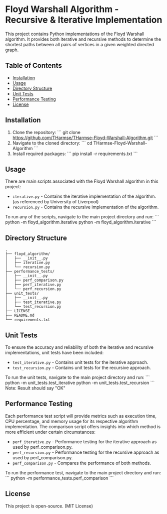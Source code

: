 # Floyd Warshall Algorithm - Recursive & Iterative Implementation

This project contains Python implementations of the Floyd Warshall algorithm. It provides both iterative and recursive methods to determine the shortest paths between all pairs of vertices in a given weighted directed graph.

## Table of Contents

- [Installation](#installation)
- [Usage](#usage)
- [Directory Structure](#directory-structure)
- [Unit Tests](#unit-tests)
- [Performance Testing](#performance-testing)
- [License](#license)

## Installation

1. Clone the repository:
\```
git clone https://github.com/THarmse/THarmse-Floyd-Warshall-Algorithm.git
\```
2. Navigate to the cloned directory:
\```
cd THarmse-Floyd-Warshall-Algorithm
\```
3. Install required packages:
\```
pip install -r requirements.txt
\```

## Usage

There are main scripts associated with the Floyd Warshall algorithm in this project:

- `iterative.py` - Contains the iterative implementation of the algorithm. (as referenced by University of Liverpool)
- `recursion.py` - Contains the recursive implementation of the algorithm.

To run any of the scripts, navigate to the main project directory and run:
\```
python -m floyd_algorithm.iterative
python -m floyd_algorithm.iterative
\```
## Directory Structure
    .
    ├── floyd_algorithm/
    │   ├── __init__.py
    │   ├── iterative.py
    │   └── recursion.py
    ├── performance_tests/
    │   ├── __init__.py
    │   ├── perf_comparison.py
    │   ├── perf_iterative.py
    │   └── perf_recursion.py
    ├── unit_tests/
    │   ├── __init__.py
    │   ├── test_iterative.py
    │   └── test_recursion.py
    ├── LICENSE
    ├── README.md
    └── requirements.txt

## Unit Tests

To ensure the accuracy and reliability of both the iterative and recursive implementations, unit tests have been included:

- `test_iterative.py` - Contains unit tests for the iterative approach.
- `test_recursion.py` - Contains unit tests for the recursive approach.

To run the unit tests, navigate to the main project directory and run:
\```
python -m unit_tests.test_iterative
python -m unit_tests.test_recursion
\```
Note: Result should say "OK"

## Performance Testing

Each performance test script will provide metrics such as execution time, CPU percentage, and memory usage for its respective algorithm implementation. The comparison script offers insights into which method is more efficient under certain circumstances:

- `perf_iterative.py` - Performance testing for the iterative approach as used by perf_comparison.py.
- `perf_recursion.py` - Performance testing for the recursive approach as used by perf_comparison.py.
- `perf_comparison.py` - Compares the performance of both methods.

To run the performance test, navigate to the main project directory and run:
\```
python -m performance_tests.perf_comparison
\```

## License

This project is open-source. (MIT License) 
